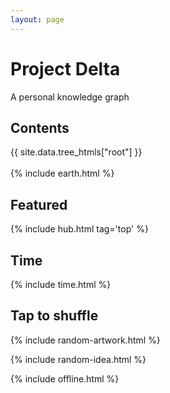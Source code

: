 ```yaml
---
layout: page
---
```



# Project Delta 

A personal knowledge graph   


## Contents

<div style="margin-top:0.5rem">
{{ site.data.tree_htmls["root"] }}
</div>


<br>
{% include earth.html %}


## Featured

{% include hub.html tag='top' %}


## Time 
{% include time.html %}

## Tap to shuffle   

{% include random-artwork.html %}

{% include random-idea.html %}

{% include offline.html  %}

